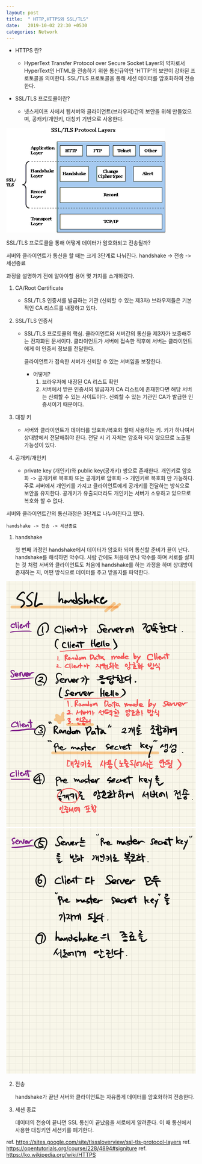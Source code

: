 ```yaml
---
layout: post
title:  " HTTP,HTTPS와 SSL/TLS"
date:   2019-10-02 22:30 +0530
categories: Network
---
```


* HTTPS 란?

    - HyperText Transfer Protocol over Secure Socket Layer의 약자로서
      HyperText인 HTML을 전송하기 위한 통신규약인 'HTTP'의 보안이 강화된 프로토콜을 의미한다.
      SSL/TLS 프로토콜을 통해 세션 데이터를 암호화하여 전송한다.

* SSL/TLS 프로토콜이란?
    
    - 넷스케이프 사에서 웹서버와 클라이언트(브라우저)간의 보안을 위해 만들었으며, 공캐키/개인키, 대칭키 기반으로 사용한다.


<img src = "/assets/ssllayers.gif">

SSL/TLS 프로토콜을 통해 어떻게 데이터가 암호화되고 전송될까?

서버와 클라이언트가 통신을 할 때는 크게 3단계로 나눠진다.
    handshake -> 전송 -> 세션종료

과정을 설명하기 전에 알아야할 용어 몇 가지를 소개하겠다.

1) CA/Root Certificate  
    - SSL/TLS 인증서를 발급하는 기관 (신뢰할 수 있는 제3자)
      브라우저들은 기본적인 CA 리스트를 내장하고 있다.

2) SSL/TLS 인증서
    - SSL/TLS 프로토콜의 핵심.
      클라이언트와 서버간의 통신을 제3자가 보증해주는 전자화된 문서이다.
      클라이언트가 서버에 접속한 직후에 서버는 클라이언트에게 이 인증서 정보를 전달한다.
      
      클라이언트가 접속한 서버가 신뢰할 수 있는 서버임을 보장한다.
       - 어떻게?
         1. 브라우저에 내장된 CA 리스트 확인
         2. 서버에서 받은 인증서의 발급자가 CA 리스트에 존재한다면 해당 서버는 신뢰할 수 있는 사이트이다. 
            신뢰할 수 있는 기관인 CA가 발급한 인증서이기 때문이다.

3) 대칭 키
    - 서버와 클라이언트가 데이터를 암호화/복호화 할때 사용하는 키.
      키가 하나여서 상대방에서 전달해줘야 한다. 전달 시 키 자체는 암호화 되지 않으므로 노출될 가능성이 있다.

4) 공개키/개인키
    - private key (개인키)와 public key(공개키) 쌍으로 존재한다.
      개인키로 암호화 -> 공개키로 복호화 또는
      공개키로 암호화 -> 개인키로 복호화 만 가능하다.
      주로 서버에서 개인키를 가지고 클라이언트에게 공개키를 전달하는 방식으로 보안을 유지한다.
      공개키가 유출되더라도 개인키는 서버가 소유하고 있으므로 복호화 할 수 없다.      


서버와 클라이언트간의 통신과정은 3단계로 나누어진다고 헀다.

    handshake -> 전송 -> 세션종료

1) handshake

    첫 번째 과정인 handshake에서 데이터가 암호화 되어 통신할 준비가 끝이 난다.
    handshake를 해석하면 악수다.
    사람 간에도 처음에 만나 악수를 하며 서로를 살피는 것 처럼
    서버와 클라이언트도 처음에 handshake를 하는 과정을 하며
    상대방이 존재하는 지, 어떤 방식으로 데이터를 주고 받을지를 파악한다.

<img src="/assets/Handshake1.jpg">
<img src="/assets/Handshake2.jpg">


2) 전송

    handshake가 끝난 서버와 클라이언트는 자유롭게 데이터를 암호화하여 전송한다.

3) 세션 종료

    데이터의 전송이 끝나면 SSL 통신이 끝났음을 서로에게 알려준다. 이 때 통신에서 사용한 대칭키인 세션키를 폐기한다.  


ref. https://sites.google.com/site/tlsssloverview/ssl-tls-protocol-layers
ref. https://opentutorials.org/course/228/4894#signiture
ref. https://ko.wikipedia.org/wiki/HTTPS



